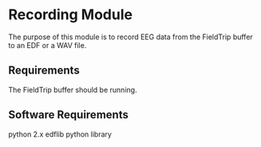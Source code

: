 # Recording Module

The purpose of this module is to record EEG data from the FieldTrip buffer to an EDF or a WAV file.

## Requirements

The FieldTrip buffer should be running.

## Software Requirements

python 2.x
edflib python library
